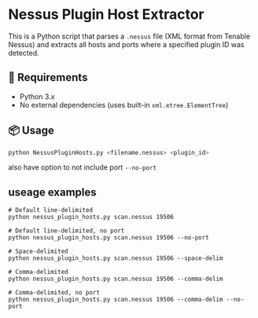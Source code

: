 # Nessus Plugin Host Extractor

This is a Python script that parses a `.nessus` file (XML format from Tenable Nessus) and extracts all hosts and ports where a specified plugin ID was detected.

## 🧰 Requirements

- Python 3.x
- No external dependencies (uses built-in `xml.etree.ElementTree`)

## 📦 Usage

```bash
python NessusPluginHosts.py <filename.nessus> <plugin_id>
```

also have option to not include port ```--no-port```

## useage examples 
```
# Default line-delimited
python nessus_plugin_hosts.py scan.nessus 19506

# Default line-delimited, no port
python nessus_plugin_hosts.py scan.nessus 19506 --no-port

# Space-delimited
python nessus_plugin_hosts.py scan.nessus 19506 --space-delim

# Comma-delimited
python nessus_plugin_hosts.py scan.nessus 19506 --comma-delim

# Comma-delimited, no port
python nessus_plugin_hosts.py scan.nessus 19506 --comma-delim --no-port
```
